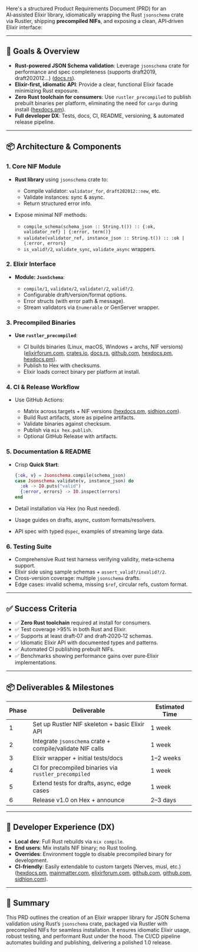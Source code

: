 Here's a structured Product Requirements Document (PRD) for an AI‑assisted Elixir library, idiomatically wrapping the Rust `jsonschema` crate via Rustler, shipping **precompiled NIFs**, and exposing a clean, API‑driven Elixir interface:

---

## 🎯 Goals & Overview

* **Rust-powered JSON Schema validation**: Leverage `jsonschema` crate for performance and spec completeness (supports draft2019, draft202012…) ([docs.rs][1]).
* **Elixir-first, idiomatic API**: Provide a clear, functional Elixir facade minimizing Rust exposure.
* **Zero Rust toolchain for consumers**: Use `rustler_precompiled` to publish prebuilt binaries per platform, eliminating the need for `cargo` during install ([hexdocs.pm][2]).
* **Full developer DX**: Tests, docs, CI, README, versioning, & automated release pipeline.

---

## 📦 Architecture & Components

### 1. Core NIF Module

* **Rust library** using `jsonschema` crate to:

  * Compile validator: `validator_for`, `draft202012::new`, etc.
  * Validate instances: sync & async.
  * Return structured error info.
* Expose minimal NIF methods:

  * `compile_schema(schema_json :: String.t()) :: {:ok, validator_ref} | {:error, term()}`
  * `validate(validator_ref, instance_json :: String.t()) :: :ok | {:error, errors}`
  * `is_valid?/2`, `validate_sync`, `validate_async` wrappers.

### 2. Elixir Interface

* **Module: `JsonSchema`**:

  * `compile/1`, `validate/2`, `validate!/2`, `valid?/2`.
  * Configurable draft/version/format options.
  * Error structs (with error path & message).
  * Stream validators via `Enumerable` or GenServer wrapper.

### 3. Precompiled Binaries

* **Use `rustler_precompiled`**:

  * CI builds binaries (Linux, macOS, Windows + archs, NIF versions) ([elixirforum.com][3], [crates.io][4], [docs.rs][1], [github.com][5], [hexdocs.pm][6], [hexdocs.pm][7]).
  * Publish to Hex with checksums.
  * Elixir loads correct binary per platform at install.

### 4. CI & Release Workflow

* Use GitHub Actions:

  * Matrix across targets + NIF versions ([hexdocs.pm][6], [sidhion.com][8]).
  * Build Rust artifacts, store as pipeline artifacts.
  * Validate binaries against checksum.
  * Publish via `mix hex.publish`.
  * Optional GitHub Release with artifacts.

### 5. Documentation & README

* Crisp **Quick Start**:

  ```elixir
  {:ok, v} = Jsonschema.compile(schema_json)
  case Jsonschema.validate(v, instance_json) do
    :ok -> IO.puts("valid")
    {:error, errors} -> IO.inspect(errors)
  end
  ```
* Detail installation via Hex (no Rust needed).
* Usage guides on drafts, async, custom formats/resolvers.
* API spec with typed `@spec`, examples of streaming large data.

### 6. Testing Suite

* Comprehensive Rust test harness verifying validity, meta‑schema support.
* Elixir side using sample schemas + `assert_valid?/invalid?/2`.
* Cross-version coverage: multiple `jsonschema` drafts.
* Edge cases: invalid schema, missing `$ref`, circular refs, custom format.

---

## ✅ Success Criteria

* ✅ **Zero Rust toolchain** required at install for consumers.
* ✅ Test coverage >95% in both Rust and Elixir.
* ✅ Supports at least draft‑07 and draft‑2020‑12 schemas.
* ✅ Idiomatic Elixir API with documented types and patterns.
* ✅ Automated CI publishing prebuilt NIFs.
* ✅ Benchmarks showing performance gains over pure‑Elixir implementations.

---

## 📦 Deliverables & Milestones

| Phase | Deliverable                                               | Estimated Time |
| ----- | --------------------------------------------------------- | -------------- |
| 1     | Set up Rustler NIF skeleton + basic Elixir API            | 1 week         |
| 2     | Integrate `jsonschema` crate + compile/validate NIF calls | 1 week         |
| 3     | Elixir wrapper + initial tests/docs                       | 1–2 weeks      |
| 4     | CI for precompiled binaries via `rustler_precompiled`     | 1 week         |
| 5     | Extend tests for drafts, async, edge cases                | 1 week         |
| 6     | Release v1.0 on Hex + announce                            | 2–3 days       |

---

## 🚀 Developer Experience (DX)

* **Local dev**: Full Rust rebuilds via `mix compile`.
* **End users**: Mix installs NIF binary; no Rust tooling.
* **Overrides**: Environment toggle to disable precompiled binary for development.
* **CI-friendly**: Easily extendable to custom targets (Nerves, musl, etc.) ([hexdocs.pm][6], [mainmatter.com][9], [elixirforum.com][10], [github.com][11], [github.com][5], [sidhion.com][8]).

---

## 📌 Summary

This PRD outlines the creation of an Elixir wrapper library for JSON Schema validation using Rust’s `jsonschema` crate, packaged via Rustler with precompiled NIFs for seamless installation. It ensures idiomatic Elixir usage, robust testing, and performant Rust under the hood. The CI/CD pipeline automates building and publishing, delivering a polished 1.0 release.

[1]: https://docs.rs/jsonschema?utm_source=chatgpt.com "jsonschema - Rust - Docs.rs"
[2]: https://hexdocs.pm/rustler_precompiled/?utm_source=chatgpt.com "RustlerPrecompiled — rustler_precompiled v0.8.2 - HexDocs"
[3]: https://elixirforum.com/t/is-there-a-supported-way-to-compile-cache-a-rust-dependency/45877?utm_source=chatgpt.com "Is there a supported way to compile + cache a rust dependency?"
[4]: https://crates.io/crates/jsonschema?utm_source=chatgpt.com "jsonschema - crates.io: Rust Package Registry"
[5]: https://github.com/jonasschmidt/ex_json_schema?utm_source=chatgpt.com "jonasschmidt/ex_json_schema: An Elixir JSON Schema validator"
[6]: https://hexdocs.pm/rustler_precompiled/precompilation_guide.html?utm_source=chatgpt.com "Precompilation guide — rustler_precompiled v0.8.2 - HexDocs"
[7]: https://hexdocs.pm/json_schema_nif/JsonSchemaNif.html?utm_source=chatgpt.com "JsonSchemaNif — JSON Schema NIF v0.1.1 - HexDocs"
[8]: https://sidhion.com/blog/using_rustler_nix/?utm_source=chatgpt.com "Compiling Elixir+Mix projects that use Rustler with Nix"
[9]: https://mainmatter.com/blog/2023/02/01/using-rust-crates-in-elixir/?utm_source=chatgpt.com "Rustler - Using Rust crates in Elixir - Mainmatter"
[10]: https://elixirforum.com/t/jsv-json-schema-validation-library-for-elixir-with-support-for-2020-12/68502?utm_source=chatgpt.com "JSON Schema Validation library for Elixir, with support for 2020-12"
[11]: https://github.com/macisamuele/jsonschema-validator?utm_source=chatgpt.com "macisamuele/jsonschema-validator - GitHub"
